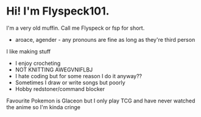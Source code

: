 # Hi! I'm Flyspeck101. 

I'm a very old muffin. Call me Flyspeck or fsp for short. 

- aroace, agender - any pronouns are fine as long as they're third person 

I like making stuff 
- I enjoy crocheting
 - NOT KNITTING AWEGVNIFLBJ
- I hate coding but for some reason I do it anyway??
- Sometimes I draw or write songs but poorly
- Hobby redstoner/command blocker

Favourite Pokemon is Glaceon but I only play TCG and have never watched the anime so I'm kinda cringe 
